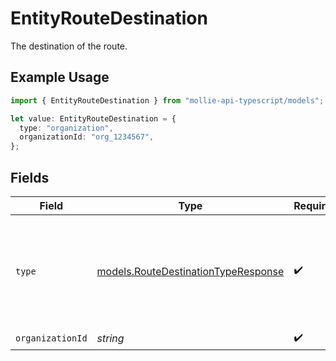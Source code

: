 # EntityRouteDestination

The destination of the route.

## Example Usage

```typescript
import { EntityRouteDestination } from "mollie-api-typescript/models";

let value: EntityRouteDestination = {
  type: "organization",
  organizationId: "org_1234567",
};
```

## Fields

| Field                                                                                     | Type                                                                                      | Required                                                                                  | Description                                                                               | Example                                                                                   |
| ----------------------------------------------------------------------------------------- | ----------------------------------------------------------------------------------------- | ----------------------------------------------------------------------------------------- | ----------------------------------------------------------------------------------------- | ----------------------------------------------------------------------------------------- |
| `type`                                                                                    | [models.RouteDestinationTypeResponse](../models/routedestinationtyperesponse.md)          | :heavy_check_mark:                                                                        | The type of destination. Currently only the destination type `organization` is supported. | organization                                                                              |
| `organizationId`                                                                          | *string*                                                                                  | :heavy_check_mark:                                                                        | N/A                                                                                       | org_1234567                                                                               |